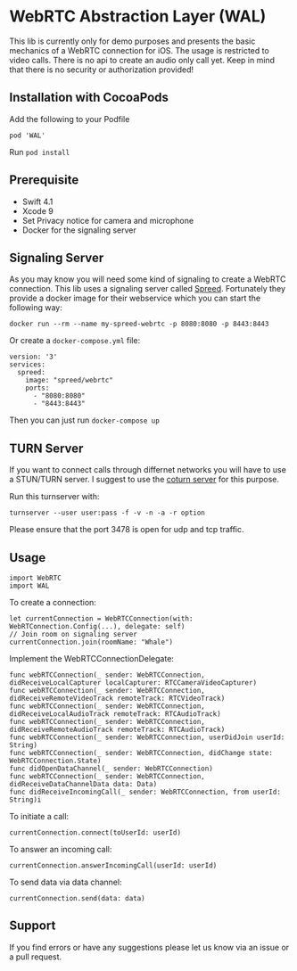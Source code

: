 WebRTC Abstraction Layer (WAL)
==============================

This lib is currently only for demo purposes and presents the basic mechanics of a WebRTC connection for iOS.
The usage is restricted to video calls. There is no api to create an audio only call yet.
Keep in mind that there is no security or authorization provided!

## Installation with CocoaPods

Add the following to your Podfile

```
pod 'WAL'
```

Run `pod install`

## Prerequisite 

* Swift 4.1
* Xcode 9
* Set Privacy notice for camera and microphone
* Docker for the signaling server

## Signaling Server

As you may know you will need some kind of signaling to create a WebRTC connection. 
This lib uses a signaling server called [Spreed](https://github.com/strukturag/spreed-webrtc).
Fortunately they provide a docker image for their webservice which you can start the following way:
```
docker run --rm --name my-spreed-webrtc -p 8080:8080 -p 8443:8443
```
Or create a `docker-compose.yml` file:

```
version: '3'
services:
  spreed:
    image: "spreed/webrtc"
    ports:
      - "8080:8080"
      - "8443:8443"
```
Then you can just run `docker-compose up`

## TURN Server

If you want to connect calls through differnet networks you will have to use a STUN/TURN server. I suggest to use the [coturn server](https://github.com/coturn/coturn) for this purpose.

Run this turnserver with:

```
turnserver --user user:pass -f -v -n -a -r option
```

Please ensure that the port 3478 is open for udp and tcp traffic.

## Usage

```
import WebRTC
import WAL
```
To create a connection:

```
let currentConnection = WebRTCConnection(with: WebRTConnection.Config(...), delegate: self)
// Join room on signaling server
currentConnection.join(roomName: "Whale")
```

Implement the WebRTCConnectionDelegate:

```
func webRTCConnection(_ sender: WebRTCConnection, didReceiveLocalCapturer localCapturer: RTCCameraVideoCapturer)
func webRTCConnection(_ sender: WebRTCConnection, didReceiveRemoteVideoTrack remoteTrack: RTCVideoTrack)
func webRTCConnection(_ sender: WebRTCConnection, didReceiveLocalAudioTrack remoteTrack: RTCAudioTrack)
func webRTCConnection(_ sender: WebRTCConnection, didReceiveRemoteAudioTrack remoteTrack: RTCAudioTrack)
func webRTCConnection(_ sender: WebRTCConnection, userDidJoin userId: String)
func webRTCConnection(_ sender: WebRTCConnection, didChange state: WebRTCConnection.State)
func didOpenDataChannel(_ sender: WebRTCConnection)
func webRTCConnection(_ sender: WebRTCConnection, didReceiveDataChannelData data: Data)
func didReceiveIncomingCall(_ sender: WebRTCConnection, from userId: String)i
```

To initiate a call:
```
currentConnection.connect(toUserId: userId)
```

To answer an incoming call:

```
currentConnection.answerIncomingCall(userId: userId)
```

To send data via data channel:
```
currentConnection.send(data: data)
```

## Support

If you find errors or have any suggestions please let us know via an issue or a pull request.
